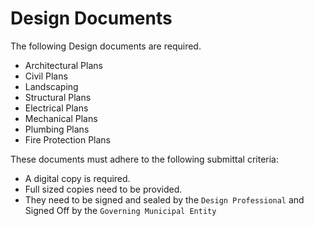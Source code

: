 # Design Documents

The following Design documents are required.

-   Architectural Plans
-   Civil Plans
-   Landscaping
-   Structural Plans
-   Electrical Plans
-   Mechanical Plans
-   Plumbing Plans
-   Fire Protection Plans

These documents must adhere to the following submittal criteria:

-   A digital copy is required.
-   Full sized copies need to be provided.
-   They need to be signed and sealed by the `Design Professional` and Signed Off by the `Governing Municipal Entity`
